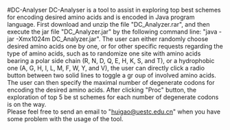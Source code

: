 #DC-Analyser
 DC-Analyser is a tool to assist in exploring top best schemes for encoding desired amino acids and is encoded in Java program language. 
  First download and unzip the file "DC_Analyzer.rar", and then execute the jar file "DC_Analyzer.jar" by the following command line: "java -jar -Xmx1024m DC_Analyzer.jar". 
 The user can either randomly choose desired amino acids one by one, or for other specific requests regarding the type of amino acids, such as to randomize one site with amino acids bearing 
a polar side chain (R, N, D, Q, E, H, K, S, and T), or a hydrophobic one (A, G, H, I, L, M, F, W, Y, and V), the user can directly click a radio button between two solid lines to toggle a gr
oup of involved amino acids. The user can then specify the maximal number of degenerate codons for encoding the desired amino acids. After clicking "Proc" button, the exploration of top 5 be
st schemes for each number of degenerate codons is on the way.  
  Please feel free to send an email to "huigao@uestc.edu.cn" when you have some problem with the usage of the tool.
